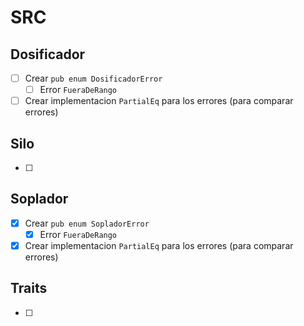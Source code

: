 # SRC
## Dosificador
- [ ] Crear `pub enum DosificadorError`
    - [ ] Error `FueraDeRango`

- [ ] Crear implementacion `PartialEq` para los errores (para comparar errores)

## Silo
- [ ]

## Soplador
- [x] Crear `pub enum SopladorError`
    - [x] Error `FueraDeRango`

- [x] Crear implementacion `PartialEq` para los errores (para comparar errores)

## Traits
- [ ]
